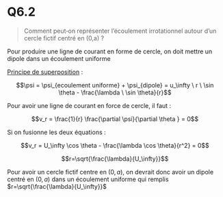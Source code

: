 # Q6.2

> Comment peut‐on représenter l’écoulement irrotationnel autour d’un cercle fictif centré en (0,a) ?

Pour produire une ligne de courant en forme de cercle, on doit mettre un dipole dans un écoulement uniforme

[Principe de superposition](../Notion/Principe%20de%20superposition.md) :

$$\psi = \psi_{ecoulement uniforme} + \psi_{dipole} = u_\infty \ r \ \sin \theta - \frac{\lambda \ \sin \theta}{r}$$

Pour avoir une ligne de courant en force de cercle, il faut :

$$v_r = \frac{1}{r} \frac{\partial \psi}{\partial \theta } = 0$$

Si on fusionne les deux équations :

$$v_r = U_\infty \cos \theta - \frac{\lambda \cos \theta}{r^2} = 0$$

$$r=\sqrt{\frac{\lambda}{U_\infty}}$$

Pour avoir un cercle fictif centre en $(0, a)$, on devrait donc avoir un dipole centré en $(0,a)$ dans un écoulement uniforme qui remplis $r=\sqrt{\frac{\lambda}{U_\infty}}$